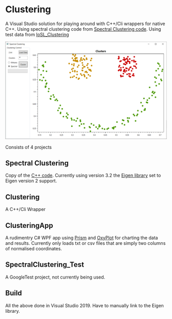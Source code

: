 # Clustering

A Visual Studio solution for playing around with C++/Cli wrappers for native C++. Using spectral clustering code from
[Spectral Clustering code](https://github.com/pthimon/clustering). Using test data from [IoSL_Clustering](https://github.com/atidjani/IoSL_Clustering/wiki/self-tuning-spectral-clustering)

![Screenshot](clustering.png)

Consists of 4 projects

## Spectral Clustering
Copy of the [C++ code](https://github.com/pthimon/clustering). Currently using version 3.2 the [Eigen library](eigen.tuxfamily.org) set to Eigen version 2 support.

## Clustering
A C++/Cli Wrapper

## ClusteringApp
A rudimentry C# WPF app using [Prism](https://github.com/PrismLibrary/Prism) and [OxyPlot](https://github.com/oxyplot/oxyplot) for charting the data and results.
Currently only loads txt or csv files that are simply two columns of normalised coordinates.

## SpectralClustering_Test
A GoogleTest project, not currently being used.

## Build
All the above done in Visual Studio 2019. Have to manually link to the Eigen library.


